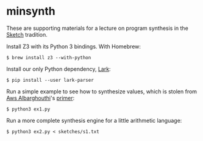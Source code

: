 minsynth
========

These are supporting materials for a lecture on program synthesis in the [Sketch][] tradition.

Install Z3 with its Python 3 bindings. With Homebrew:

    $ brew install z3 --with-python

Install our only Python dependency, [Lark][]:

    $ pip install --user lark-parser

Run a simple example to see how to synthesize values, which is stolen from [Aws Albarghouthi][aws]'s [primer][]:

    $ python3 ex1.py

Run a more complete synthesis engine for a little arithmetic language:

    $ python3 ex2.py < sketches/s1.txt

[lark]: https://github.com/lark-parser/lark
[primer]: http://barghouthi.github.io/2017/04/24/synthesis-primer/
[aws]: http://www.cs.wisc.edu/~aws
[sketch]: https://people.csail.mit.edu/asolar/papers/thesis.pdf
